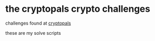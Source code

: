 # the cryptopals crypto challenges
challenges found at [cryptopals](https://cryptopals.com)

these are my solve scripts
